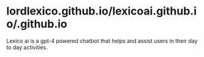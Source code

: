 # lordlexico.github.io/lexicoai.github.io/.github.io
Lexico ai is a gpt-4 powered chatbot that helps and assist users in their day to day activities.
